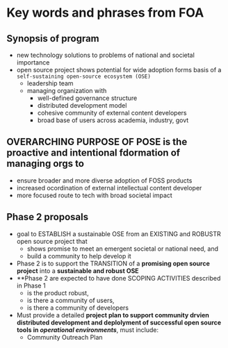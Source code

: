 # Key words and phrases from FOA



## Synopsis of program
- new technology solutions to problems of national and societal importance
- open source project shows potential for wide adoption forms basis of a `self-sustaining open-source ecosystem (OSE)`
  - leadership team
  - managing organization with 
    - well-defined governance structure
    - distributed development model 
    - cohesive community of external content developers
    - broad base of users across academia, industry, govt
## OVERARCHING PURPOSE OF POSE is the proactive and intentional fdormation of managing orgs to
- ensure broader and more diverse adoption of FOSS products
- increased ocordination of external intellectual content developer
- more focused route to tech with broad societal impact
## Phase 2 proposals
- goal to ESTABLISH  a sustainable OSE from an EXISTING and ROBUSTR open source project that 
  - shows promise to meet an emergent societal or national need, and
  - build a community to help develop it
- Phase 2 is to support the TRANSITION  of a **promising open source project** into a **sustainable and robust OSE**
- **Phase 2 are expected to have done SCOPING ACTIVITIES described in Phase 1
  - is the product robust,
  - is there a community of users,
  - is there a community of developers
- Must provide a detailed **project plan to support community drvien distributed development and deplolyment of successful open source tools in *operational environments***, must include: 
  - Community Outreach Plan